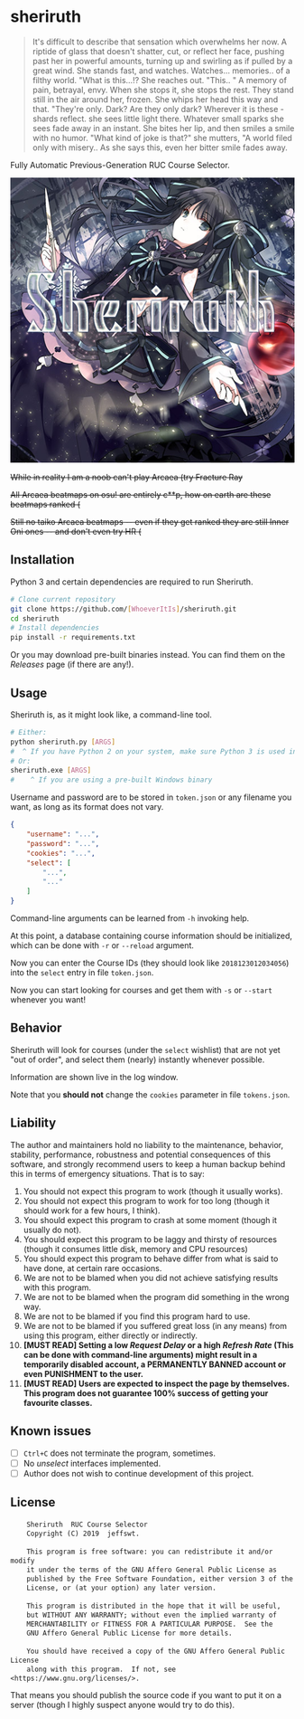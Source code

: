 
# sheriruth

> It's difficult to describe that sensation which overwhelms her now. A riptide of glass that doesn't shatter, cut, or reflect her face, pushing past her in powerful amounts, turning up and swirling as if pulled by a great wind. She stands fast, and watches. Watches... memories.. of a filthy world. "What is this...!? She reaches out. "This.. " A memory of pain, betrayal, envy. When she stops it, she stops the rest. They stand still in the air around her, frozen. She whips her head this way and that. "They're only. Dark? Are they only dark? Wherever it is these -shards reflect. she sees little light there. Whatever small sparks she sees fade away in an instant. She bites her lip, and then smiles a smile with no humor. "What kind of joke is that?" she mutters, "A world filed only with misery.. As she says this, even her bitter smile fades away.

Fully Automatic Previous-Generation RUC Course Selector.

![Grimoire of Darkness](./assets/cover.jpg)

<del>While in reality I am a noob can't play Arcaea (try Fracture Ray</del>

<del>All Arcaea beatmaps on osu! are entirely c**p, how on earth are these beatmaps ranked (</del>

<del>Still no taiko Arcaea beatmaps -- even if they get ranked they are still Inner Oni ones -- and don't even try HR (</del>

## Installation

Python 3 and certain dependencies are required to run Sheriruth.

```bash
# Clone current repository
git clone https://github.com/[WhoeverItIs]/sheriruth.git
cd sheriruth
# Install dependencies
pip install -r requirements.txt
```

Or you may download pre-built binaries instead. You can find them on the *Releases* page (if there are any!).

## Usage

Sheriruth is, as it might look like, a command-line tool.

```bash
# Either:
python sheriruth.py [ARGS]
#  ^ If you have Python 2 on your system, make sure Python 3 is used in this case
# Or:
sheriruth.exe [ARGS]
#    ^ If you are using a pre-built Windows binary
```

Username and password are to be stored in `token.json` or any filename you want, as long as its format does not vary.

```json
{
    "username": "...",
    "password": "...",
    "cookies": "...",
    "select": [
    	"...",
    	"..."
    ]
}
```

Command-line arguments can be learned from `-h` invoking help.

At this point, a database containing course information should be initialized, which can be done with `-r` or `--reload` argument.

Now you can enter the Course IDs (they should look like `2018123012034056`) into the `select` entry in file `token.json`.

Now you can start looking for courses and get them with `-s` or `--start` whenever you want!

## Behavior

Sheriruth will look for courses (under the `select` wishlist) that are not yet "out of order", and select them (nearly) instantly whenever possible.

Information are shown live in the log window.

Note that you **should not** change the `cookies` parameter in file `tokens.json`.

## Liability

The author and maintainers hold no liability to the maintenance, behavior, stability, performance, robustness and potential consequences of this software, and strongly recommend users to keep a human backup behind this in terms of emergency situations. That is to say:

1. You should not expect this program to work (though it usually works).
2. You should not expect this program to work for too long (though it should work for a few hours, I think).
3. You should expect this program to crash at some moment (though it usually do not).
4. You should expect this program to be laggy and thirsty of resources (though it consumes little disk, memory and CPU resources)
5. You should expect this program to behave differ from what is said to have done, at certain rare occasions.
6. We are not to be blamed when you did not achieve satisfying results with this program.
7. We are not to be blamed when the program did something in the wrong way.
8. We are not to be blamed if you find this program hard to use.
9. We are not to be blamed if you suffered great loss (in any means) from using this program, either directly or indirectly.
10. **[MUST READ] Setting a low *Request Delay* or a high *Refresh Rate* (This can be done with command-line arguments) might result in a temporarily disabled account, a PERMANENTLY BANNED account or even PUNISHMENT to the user.**
11. **[MUST READ] Users are expected to inspect the page by themselves. This program does not guarantee 100% success of getting your favourite classes.**

## Known issues

* [ ] `Ctrl+C` does not terminate the program, sometimes.
* [ ] No *unselect* interfaces implemented.
* [ ] Author does not wish to continue development of this project.

## License

```
    Sheriruth  RUC Course Selector
    Copyright (C) 2019  jeffswt.

    This program is free software: you can redistribute it and/or modify
    it under the terms of the GNU Affero General Public License as
    published by the Free Software Foundation, either version 3 of the
    License, or (at your option) any later version.

    This program is distributed in the hope that it will be useful,
    but WITHOUT ANY WARRANTY; without even the implied warranty of
    MERCHANTABILITY or FITNESS FOR A PARTICULAR PURPOSE.  See the
    GNU Affero General Public License for more details.

    You should have received a copy of the GNU Affero General Public License
    along with this program.  If not, see <https://www.gnu.org/licenses/>.
```

That means you should publish the source code if you want to put it on a server (though I highly suspect anyone would try to do this).